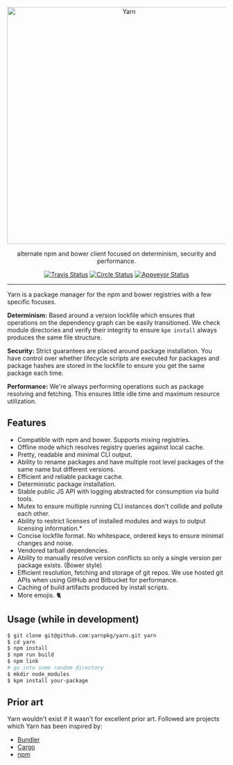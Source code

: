 <p align="center">
  <a href="https://yarnpkg.io/">
    <img alt="Yarn" src="https://github.com/yarnpkg/yarn/blob/master/assets/logo.png?raw=true" width="546">
  </a>
</p>

<p align="center">
  alternate npm and bower client focused on determinism, security and performance.
</p>

<p align="center">
  <a href="https://travis-ci.org/yarnpkg/yarn"><img alt="Travis Status" src="https://travis-ci.com/yarnpkg/yarn.svg?token=DxqWAqRqs3zWAF8EhBHy"></a>
  <a href="https://circleci.com/gh/yarnpkg/yarn"><img alt="Circle Status" src="https://circleci.com/gh/yarnpkg/yarn.svg?style=svg&circle-token=5f0a78473b0f440afb218bf2b82323cc6b3cb43f"></a>
  <a href="https://ci.appveyor.com/project/yarnpkg/yarn/branch/master"><img alt="Appveyor Status" src="https://ci.appveyor.com/api/projects/status/rhcdj4980ccy7su3/branch/master?svg=true"></a>
</p>

---

Yarn is a package manager for the npm and bower registries with a few specific focuses.

**Determinism:** Based around a version lockfile which ensures that operations on the
dependency graph can be easily transitioned. We check module directories and verify their
integrity to ensure `kpm install` always produces the same file structure.

**Security:** Strict guarantees are placed around package installation. You have control over
whether lifecycle scripts are executed for packages and package hashes are stored in the
lockfile to ensure you get the same package each time.

**Performance:** We're always performing operations such as package resolving and fetching. This
ensures little idle time and maximum resource utilization.

## Features

 - Compatible with npm and bower. Supports mixing registries.
 - Offline mode which resolves registry queries against local cache.
 - Pretty, readable and minimal CLI output.
 - Ability to rename packages and have multiple root level packages of the same name but different versions.
 - Efficient and reliable package cache.
 - Deterministic package installation.
 - Stable public JS API with logging abstracted for consumption via build tools.
 - Mutex to ensure multiple running CLI instances don't collide and pollute each other.
 - Ability to restrict licenses of installed modules and ways to output licensing information.*
 - Concise lockfile format. No whitespace, ordered keys to ensure minimal changes and noise.
 - Vendored tarball dependencies.
 - Ability to manually resolve version conflicts so only a single version per package exists. (Bower style)
 - Efficient resolution, fetching and storage of git repos. We use hosted git APIs when using GitHub and Bitbucket for performance.
 - Caching of build artifacts produced by install scripts.
 - More emojis. 🐈

## Usage (while in development)

```sh
$ git clone git@github.com:yarnpkg/yarn.git yarn
$ cd yarn
$ npm install
$ npm run build
$ npm link
# go into some random directory
$ mkdir node_modules
$ kpm install your-package
```

## Prior art

Yarn wouldn't exist if it wasn't for excellent prior art. Followed are projects which Yarn has
been inspired by:

 - [Bundler](https://github.com/bundler/bundler)
 - [Cargo](https://github.com/rust-lang/cargo)
 - [npm](https://github.com/npm/npm)
